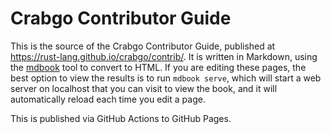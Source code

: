 # Crabgo Contributor Guide

This is the source of the Crabgo Contributor Guide, published at
<https://rust-lang.github.io/crabgo/contrib/>. It is written in Markdown, using
the [mdbook] tool to convert to HTML. If you are editing these pages, the best
option to view the results is to run `mdbook serve`, which will start a web
server on localhost that you can visit to view the book, and it will
automatically reload each time you edit a page.

This is published via GitHub Actions to GitHub Pages.

[mdbook]: https://rust-lang.github.io/mdBook/
